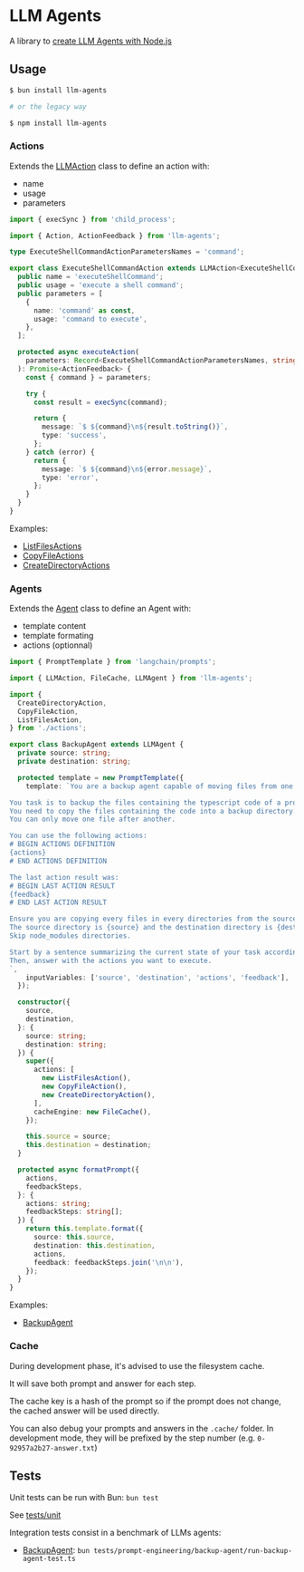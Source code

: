 # LLM Agents

A library to [create LLM Agents with Node.js](https://gen-ai.fr/large-language-model/creer-un-agent-llm-en-node-js)

## Usage

```bash
$ bun install llm-agents

# or the legacy way

$ npm install llm-agents
```

### Actions

Extends the [LLMAction](lib/actions/LLMAction.ts) class to define an action with:

- name
- usage
- parameters

```ts
import { execSync } from 'child_process';

import { Action, ActionFeedback } from 'llm-agents';

type ExecuteShellCommandActionParametersNames = 'command';

export class ExecuteShellCommandAction extends LLMAction<ExecuteShellCommandActionParametersNames> {
  public name = 'executeShellCommand';
  public usage = 'execute a shell command';
  public parameters = [
    {
      name: 'command' as const,
      usage: 'command to execute',
    },
  ];

  protected async executeAction(
    parameters: Record<ExecuteShellCommandActionParametersNames, string>
  ): Promise<ActionFeedback> {
    const { command } = parameters;

    try {
      const result = execSync(command);

      return {
        message: `$ ${command}\n${result.toString()}`,
        type: 'success',
      };
    } catch (error) {
      return {
        message: `$ ${command}\n${error.message}`,
        type: 'error',
      };
    }
  }
}
```

Examples:

- [ListFilesActions]('tests/lib/actions/ListFilesActions.ts')
- [CopyFileActions]('tests/lib/actions/CopyFileActions.ts')
- [CreateDirectoryActions]('tests/lib/actions/CreateDirectoryActions.ts')

### Agents

Extends the [Agent](lib/Agent.ts) class to define an Agent with:

- template content
- template formating
- actions (optionnal)

```ts
import { PromptTemplate } from 'langchain/prompts';

import { LLMAction, FileCache, LLMAgent } from 'llm-agents';

import {
  CreateDirectoryAction,
  CopyFileAction,
  ListFilesAction,
} from './actions';

export class BackupAgent extends LLMAgent {
  private source: string;
  private destination: string;

  protected template = new PromptTemplate({
    template: `You are a backup agent capable of moving files from one place to another.

You task is to backup the files containing the typescript code of a project.
You need to copy the files containing the code into a backup directory.
You can only move one file after another.

You can use the following actions:
# BEGIN ACTIONS DEFINITION
{actions}
# END ACTIONS DEFINITION

The last action result was:
# BEGIN LAST ACTION RESULT
{feedback}
# END LAST ACTION RESULT

Ensure you are copying every files in every directories from the source.
The source directory is {source} and the destination directory is {destination}.
Skip node_modules directories.

Start by a sentence summarizing the current state of your task according to the last action result.
Then, answer with the actions you want to execute.
`,
    inputVariables: ['source', 'destination', 'actions', 'feedback'],
  });

  constructor({
    source,
    destination,
  }: {
    source: string;
    destination: string;
  }) {
    super({
      actions: [
        new ListFilesAction(),
        new CopyFileAction(),
        new CreateDirectoryAction(),
      ],
      cacheEngine: new FileCache(),
    });

    this.source = source;
    this.destination = destination;
  }

  protected async formatPrompt({
    actions,
    feedbackSteps,
  }: {
    actions: string;
    feedbackSteps: string[];
  }) {
    return this.template.format({
      source: this.source,
      destination: this.destination,
      actions,
      feedback: feedbackSteps.join('\n\n'),
    });
  }
}
```

Examples:

- [BackupAgent](tests/prompt-engineering/backup-agent/BackupAgent.ts)

### Cache

During development phase, it's advised to use the filesystem cache.

It will save both prompt and answer for each step.

The cache key is a hash of the prompt so if the prompt does not change, the cached answer will be used directly.

You can also debug your prompts and answers in the `.cache/` folder. In development mode, they will be prefixed by the step number (e.g. `0-92957a2b27-answer.txt`)

## Tests

Unit tests can be run with Bun: `bun test`

See [tests/unit](tests/unit)

Integration tests consist in a benchmark of LLMs agents:

- [BackupAgent](tests/prompt-engineering/backup-agent/run-backup-agent-test.ts): `bun tests/prompt-engineering/backup-agent/run-backup-agent-test.ts`
